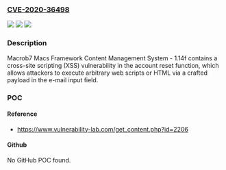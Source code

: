 ### [CVE-2020-36498](https://cve.mitre.org/cgi-bin/cvename.cgi?name=CVE-2020-36498)
![](https://img.shields.io/static/v1?label=Product&message=n%2Fa&color=blue)
![](https://img.shields.io/static/v1?label=Version&message=n%2Fa&color=blue)
![](https://img.shields.io/static/v1?label=Vulnerability&message=n%2Fa&color=brighgreen)

### Description

Macrob7 Macs Framework Content Management System - 1.14f contains a cross-site scripting (XSS) vulnerability in the account reset function, which allows attackers to execute arbitrary web scripts or HTML via a crafted payload in the e-mail input field.

### POC

#### Reference
- https://www.vulnerability-lab.com/get_content.php?id=2206

#### Github
No GitHub POC found.

